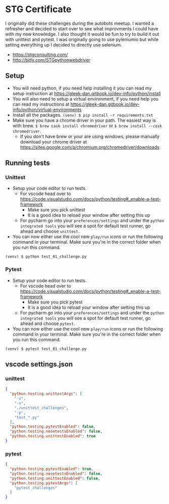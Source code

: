 # STG Certificate

I originally did these challenges during the autobots meetup.  I wanted a refresher and decided to start over to see what improvments I could have with my new knowledge.  I also thought it would be fun to try to build it out with unittest and pytest.  I was originally going to use pyleniumio but while setting everything up I decided to directly use selenium.

- https://stgconsulting.com/
- http://bitly.com/STGpythonwebdriver

## Setup
- You will need python, if you need help installing it you can read my setup instruction at https://gleek-dan.gitbook.io/dev-info/python/install
- You will also need to setup a virtual environment, if you need help you can read my instructions at https://gleek-dan.gitbook.io/dev-info/python/virtual-environments
- Install all the packages.  `(venv) $ pip install -r requirements.txt`
- Make sure you have a chrome driver in your path.  The easiest way is with brew.  `$ brew cask install chromedriver` or `$ brew install --cask chromedriver`.
  - If you don't have brew or your are using windows, please manually download your chrome driver at https://sites.google.com/a/chromium.org/chromedriver/downloads

## Running tests

### Unittest
- Setup your code editor to run tests.
  - For vscode head over to https://code.visualstudio.com/docs/python/testing#_enable-a-test-framework
    - Make sure you pick unittest
    - It is a good idea to reload your window after setting this up
  - For pycharm go into your `preferences/settings` and under the `python integrated tools` you will see a spot for default test runner, go ahead and choose `unittest`.
- You can now either use the cool new `play/run` icons or run the following command in your terminal.  Make sure you're in the correct folder when you run this command.
```
(venv) $ python test_01_challenge.py
```

### Pytest
- Setup your code editor to run tests.
  - For vscode head over to https://code.visualstudio.com/docs/python/testing#_enable-a-test-framework
    - Make sure you pick pytest
    - It is a good idea to reload your window after setting this up
  - For pycharm go into your `preferences/settings` and under the `python integrated tools` you will see a spot for default test runner, go ahead and choose `pytest`.
- You can now either use the cool new `play/run` icons or run the following command in your terminal.  Make sure you're in the correct folder when you run this command.
```
(venv) $ pytest test_01_challenge.py
```

## vscode settings.json

### unittest
```json
{
  "python.testing.unittestArgs": [
    "-v",
    "-s",
    "./unittest_challenges",
    "-p",
    "test_*.py"
  ],
  "python.testing.pytestEnabled": false,
  "python.testing.nosetestsEnabled": false,
  "python.testing.unittestEnabled": true
}
```

### pytest
```json
{
  "python.testing.pytestEnabled": true,
  "python.testing.nosetestsEnabled": false,
  "python.testing.unittestEnabled": false,
  "python.testing.pytestArgs": [
    "pytest_challenges"
  ]
}
```
